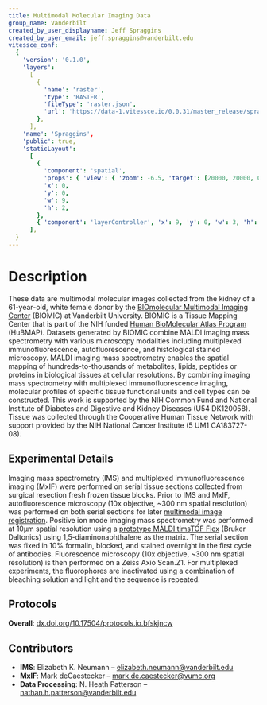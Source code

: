 ```yaml
---
title: Multimodal Molecular Imaging Data
group_name: Vanderbilt
created_by_user_displayname: Jeff Spraggins
created_by_user_email: jeff.spraggins@vanderbilt.edu
vitessce_conf:
  {
    'version': '0.1.0',
    'layers':
      [
        {
          'name': 'raster',
          'type': 'RASTER',
          'fileType': 'raster.json',
          'url': 'https://data-1.vitessce.io/0.0.31/master_release/spraggins/spraggins.raster.json',
        },
      ],
    'name': 'Spraggins',
    'public': true,
    'staticLayout':
      [
        {
          'component': 'spatial',
          'props': { 'view': { 'zoom': -6.5, 'target': [20000, 20000, 0] } },
          'x': 0,
          'y': 0,
          'w': 9,
          'h': 2,
        },
        { 'component': 'layerController', 'x': 9, 'y': 0, 'w': 3, 'h': 2 },
      ],
  }
---
```


# Description

These data are multimodal molecular images collected from the kidney of a 61-year-old, white female donor by the [BIOmolecular Multimodal Imaging Center](https://medschool.vanderbilt.edu/biomic/) (BIOMIC) at Vanderbilt University. BIOMIC is a Tissue Mapping Center that is part of the NIH funded [Human BioMolecular Atlas Program](https://doi.org/10.1038/s41586-019-1629-x) (HuBMAP). Datasets generated by BIOMIC combine MALDI imaging mass spectrometry with various microscopy modalities including multiplexed immunofluorescence, autofluorescence, and histological stained microscopy. MALDI imaging mass spectrometry enables the spatial mapping of hundreds-to-thousands of metabolites, lipids, peptides or proteins in biological tissues at cellular resolutions. By combining imaging mass spectrometry with multiplexed immunofluorescence imaging, molecular profiles of specific tissue functional units and cell types can be constructed. This work is supported by the NIH Common Fund and National Institute of Diabetes and Digestive and Kidney Diseases (U54 DK120058). Tissue was collected through the Cooperative Human Tissue Network with support provided by the NIH National Cancer Institute (5 UM1 CA183727-08).

## Experimental Details

Imaging mass spectrometry (IMS) and multiplexed immunofluorescence imaging (MxIF) were performed on serial tissue sections collected from surgical resection fresh frozen tissue blocks. Prior to IMS and MxIF, autofluorescence microscopy (10x objective, ~300 nm spatial resolution) was performed on both serial sections for later [multimodal image registration](https://pubs.acs.org/doi/10.1021/acs.analchem.8b02884). Positive ion mode imaging mass spectrometry was performed at 10µm spatial resolution using a [prototype MALDI timsTOF Flex](https://pubs.acs.org/doi/10.1021/acs.analchem.9b03612) (Bruker Daltonics) using 1,5-diaminonaphthalene as the matrix. The serial section was fixed in 10% formalin, blocked, and stained overnight in the first cycle of antibodies. Fluorescence microscopy (10x objective, ~300 nm spatial resolution) is then performed on a Zeiss Axio Scan.Z1. For multiplexed experiments, the fluorophores are inactivated using a combination of bleaching solution and light and the sequence is repeated.

## Protocols

**Overall**: [dx.doi.org/10.17504/protocols.io.bfskjncw](https://dx.doi.org/10.17504/protocols.io.bfskjncw)

## Contributors

- **IMS**: Elizabeth K. Neumann – <elizabeth.neumann@vanderbilt.edu>
- **MxIF**: Mark deCaestecker – <mark.de.caestecker@vumc.org>
- **Data Processing**: N. Heath Patterson – <nathan.h.patterson@vanderbilt.edu>
